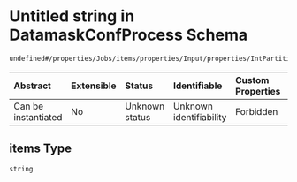 # Untitled string in DatamaskConfProcess Schema

```txt
undefined#/properties/Jobs/items/properties/Input/properties/IntPartitions/items
```



| Abstract            | Extensible | Status         | Identifiable            | Custom Properties | Additional Properties | Access Restrictions | Defined In                                                                |
| :------------------ | :--------- | :------------- | :---------------------- | :---------------- | :-------------------- | :------------------ | :------------------------------------------------------------------------ |
| Can be instantiated | No         | Unknown status | Unknown identifiability | Forbidden         | Allowed               | none                | [datamask.schema.json\*](out/datamask.schema.json "open original schema") |

## items Type

`string`
